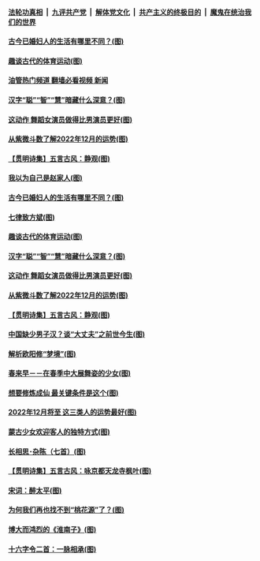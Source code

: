 ####  [法轮功真相](../../../../basic/blob/master/README.md?t=11300131) &nbsp;|&nbsp; [九评共产党](../../../../9ping.md/blob/master/README.md?t=11300131) &nbsp;|&nbsp; [解体党文化](../../../../jtdwh.md/blob/master/README.md?t=11300131)  &nbsp;|&nbsp; [共产主义的终极目的](../../../../gczydzjmd.md/blob/master/README.md?t=11300131) &nbsp;|&nbsp; [魔鬼在统治我们的世界](../../../../mgztzwmdsj.md/blob/master/README.md?t=11300131) 

#### [古今已婚妇人的生活有哪里不同？(图)](../pages/p7/1022332.md?t=11300131) 

#### [趣谈古代的体育运动(图)](../pages/p7/1022417.md?t=11300131) 

#### [油管热门频道 翻墙必看视频 新闻](http://129.146.143.75:81/youtube.html?11300131)

#### [汉字“聪”“智”“慧”暗藏什么深意？﻿(图)](../pages/p7/1022069.md?t=11300131) 

#### [这动作 舞蹈女演员做得比男演员更好(图)](../pages/p7/1022369.md?t=11300131) 

#### [从紫微斗数了解2022年12月的运势(图)](../pages/p7/1022464.md?t=11300131) 

#### [【贯明诗集】五言古风：静观(图)](../pages/p7/1022758.md?t=11300131) 

#### [我以为自己是赵家人(图)](../pages/p7/1022345.md?t=11300131) 

#### [古今已婚妇人的生活有哪里不同？(图)](../pages/p7/1022332.md?t=11300131) 

#### [七律致方斌(图)](../pages/p7/1022343.md?t=11300131) 

#### [趣谈古代的体育运动(图)](../pages/p7/1022417.md?t=11300131) 

#### [汉字“聪”“智”“慧”暗藏什么深意？﻿(图)](../pages/p7/1022069.md?t=11300131) 

#### [这动作 舞蹈女演员做得比男演员更好(图)](../pages/p7/1022369.md?t=11300131) 

#### [从紫微斗数了解2022年12月的运势(图)](../pages/p7/1022464.md?t=11300131) 

#### [【贯明诗集】五言古风：静观(图)](../pages/p7/1022758.md?t=11300131) 

#### [中国缺少男子汉？谈“大丈夫”之前世今生(图)](../pages/p7/1022616.md?t=11300131) 

#### [解析欧阳修“梦境”(图)](../pages/p7/1022302.md?t=11300131) 

#### [春来早－－在春季中大展舞姿的少女(图)](../pages/p7/1019896.md?t=11300131) 

#### [想要修炼成仙 最关键条件是这个(图)](../pages/p7/1022550.md?t=11300131) 

#### [2022年12月将至 这三类人的运势最好(图)](../pages/p7/1022435.md?t=11300131) 

#### [蒙古少女欢迎客人的独特方式(图)](../pages/p7/1019894.md?t=11300131) 

#### [长相思･杂陈（七首）(图)](../pages/p7/1022587.md?t=11300131) 

#### [【贯明诗集】五言古风：咏京都天龙寺枫叶(图)](../pages/p7/1022653.md?t=11300131) 

#### [宋词：醉太平(图)](../pages/p7/1022558.md?t=11300131) 

#### [为何我们再也找不到“桃花源”了？(图)](../pages/p7/1022074.md?t=11300131) 

#### [博大而鸿烈的《淮南子》(图)](../pages/p7/1022450.md?t=11300131) 

#### [十六字令二首：一脉相承(图)](../pages/p7/1022513.md?t=11300131) 

<img src='http://gfw-breaker.win/goodnews/indexes/p7.md' width='0px' height='0px'/>

